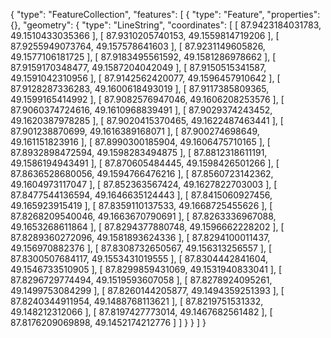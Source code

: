 {
  "type": "FeatureCollection",
  "features": [
    {
      "type": "Feature",
      "properties": {},
      "geometry": {
        "type": "LineString",
        "coordinates": [
          [
            87.9423184031783,
            49.1510433035366
          ],
          [
            87.9310205740153,
            49.1559814719206
          ],
          [
            87.9255949073764,
            49.157578641603
          ],
          [
            87.9231149605826,
            49.1577106181725
          ],
          [
            87.9183495561592,
            49.1581286978662
          ],
          [
            87.9159170348477,
            49.1587204042049
          ],
          [
            87.9150515341587,
            49.1591042310956
          ],
          [
            87.9142562420077,
            49.1596457910642
          ],
          [
            87.9128287336283,
            49.1600618493019
          ],
          [
            87.9117385809365,
            49.1599165414992
          ],
          [
            87.9082576947046,
            49.1606208253576
          ],
          [
            87.9060374724616,
            49.1610968839491
          ],
          [
            87.9029374243452,
            49.1620387978285
          ],
          [
            87.9020415370465,
            49.1622487463441
          ],
          [
            87.901238870699,
            49.1616389168071
          ],
          [
            87.900274698649,
            49.161151823916
          ],
          [
            87.8990300185904,
            49.1606475710165
          ],
          [
            87.8932898472594,
            49.1598283494875
          ],
          [
            87.8812318611191,
            49.1586194943491
          ],
          [
            87.870605484445,
            49.1598426501266
          ],
          [
            87.8636528680056,
            49.1594766476216
          ],
          [
            87.8560723142362,
            49.1604973117047
          ],
          [
            87.852363567424,
            49.1627822703003
          ],
          [
            87.8477544136594,
            49.1646635124443
          ],
          [
            87.8415060927456,
            49.165923915419
          ],
          [
            87.8359110137533,
            49.1668725455626
          ],
          [
            87.8268209540046,
            49.1663670790691
          ],
          [
            87.8263336967088,
            49.1653268611864
          ],
          [
            87.8294377880748,
            49.1596662228202
          ],
          [
            87.8289360272096,
            49.1581893624336
          ],
          [
            87.8294100011437,
            49.156970882376
          ],
          [
            87.8308732650567,
            49.156313256557
          ],
          [
            87.8300507684117,
            49.1553431019555
          ],
          [
            87.8304442841604,
            49.1546733510905
          ],
          [
            87.8299859431069,
            49.1531940833041
          ],
          [
            87.8296729774494,
            49.1519593607058
          ],
          [
            87.8278924095261,
            49.1499753084299
          ],
          [
            87.8260144205877,
            49.1494359251393
          ],
          [
            87.8240344911954,
            49.1488768113621
          ],
          [
            87.8219751531332,
            49.148212312066
          ],
          [
            87.8197427773014,
            49.1467682561482
          ],
          [
            87.8176209069898,
            49.1452174212776
          ]
        ]
      }
    }
  ]
}